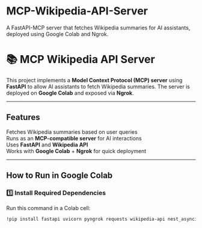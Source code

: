 # MCP-Wikipedia-API-Server
A FastAPI-MCP server that fetches Wikipedia summaries for AI assistants, deployed using Google Colab and Ngrok.

# 📚 MCP Wikipedia API Server

This project implements a **Model Context Protocol (MCP) server** using **FastAPI** to allow AI assistants to fetch Wikipedia summaries. The server is deployed on **Google Colab** and exposed via **Ngrok**.

---

## Features
Fetches Wikipedia summaries based on user queries  
Runs as an **MCP-compatible server** for AI interactions  
Uses **FastAPI** and **Wikipedia API**  
Works with **Google Colab** + **Ngrok** for quick deployment  

---

## How to Run in Google Colab

### 1️⃣ Install Required Dependencies  
Run this command in a Colab cell:
```sh
!pip install fastapi uvicorn pyngrok requests wikipedia-api nest_asyncio
